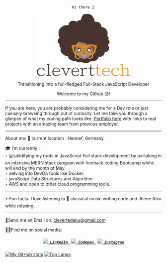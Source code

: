                                   Hi there 👋

  <p align="center"> <a href="http://cleverttech.com"><img src="https://github.com/Cleverttech/Cleverttech/blob/main/readme-logo.png" alt="CLeverttech-Logo" margin="auto 0px" width="300" height="200"/></a>
</p>

<p align="center">
Transitioning into a full-fledged Full-Stack JavaScript Developer</p>

 <p align="center"> Welcome to my Github 😊!</p>
 <hr> 
 If you are here, you are probably considering me for a Dev role or just casually browsing through out of curiosity. Let me take you through a glimpse of what my coding path looks like:
<a href="http://cleverttech.com">Portfolio here</a> with links to real projects with an amazing team from previous employer.

 <hr> 
 
About me:
📍 current location : Hennef, Germany.
 
🎓 I’m currently : <br>
‣  💻solidifying my roots in JavaScript Full stack development by partaking in an intensive MERN stack program with Ironhack coding Bootcamp whihc will end by the month of May.<br>
‣  delving into DevOp tools like Docker.<br>
‣ javaScript Data Structures and Algorithm.<br>
‣ AWS and open to other cloud programming tools.

 <hr>
 
⚡ Fun facts: I love listening to 🎵 classical music writing code and Jhene Aiko while relaxing.
 <hr>
 
📩Send me an Email on: clevertedeku@gmail.com

🤝🏽Find me on social media:
<h5 align="center">
  <code><a href="https://www.linkedin.com/in/clever-tedeku-84505a127/" title="LinkedIn Profile"><img width="22" src="https://github.com/Cleverttech/Cleverttech/blob/main/images/linkedin.svg"> LinkedIn </a></code> 
  <code><a href="https://codepen.io/cleverttech" title="Codepen Profile"><img width="22" src="https://github.com/Cleverttech/Cleverttech/blob/main/images/codepen.png"> Codepen </a></code>
  <code><a href="https://www.instagram.com/clever_ttech/" title="Instagram Page"><img width="22" src="https://github.com/Cleverttech/Cleverttech/blob/main/images/instagram.svg"> Instagram</a></code>
</h5>

 



[![My GitHub stats](https://github-readme-stats.vercel.app/api?username=Cleverttech&hide=prs&show_icons=true&theme=dracula)](https://github.com/anuraghazra/github-readme-stats)
[![Top Langs](https://github-readme-stats.vercel.app/api/top-langs/?username=Cleverttech&layout=compact&theme=dracula)](https://github.com/Cleverttech/github-readme-stats)

